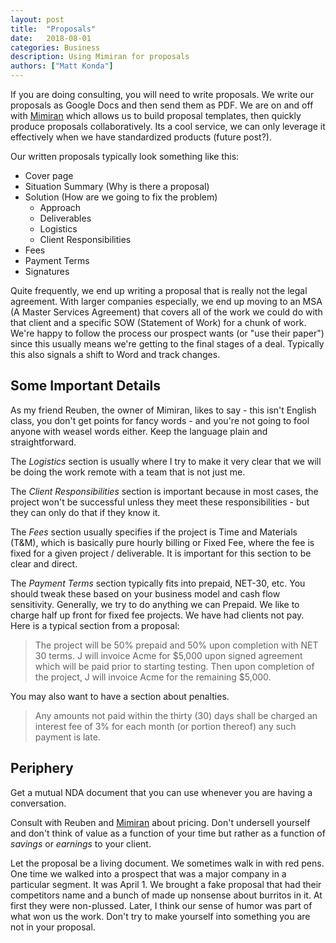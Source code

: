 ```yaml
---
layout: post
title:  "Proposals"
date:   2018-08-01
categories: Business
description: Using Mimiran for proposals
authors: ["Matt Konda"]
---
```


If you are doing consulting, you will need to write proposals.  We write our proposals as Google Docs 
and then send them as PDF.  We are on and off with [Mimiran](https://mimiran.com) which allows us to 
build proposal templates, then quickly produce proposals collaboratively.  Its a cool service, we can 
only leverage it effectively when we have standardized products (future post?).

Our written proposals typically look something like this: 

* Cover page
* Situation Summary (Why is there a proposal)
* Solution (How are we going to fix the problem)
    * Approach
    * Deliverables
    * Logistics
    * Client Responsibilities
* Fees
* Payment Terms
* Signatures

Quite frequently, we end up writing a proposal that is really not the legal agreement.  With larger
companies especially, we end up moving to an MSA (A Master Services Agreement) that covers all of 
the work we could do with that client and a specific SOW (Statement of Work) for a chunk of work.
We're happy to follow the process our prospect wants (or "use their paper") since this usually means
we're getting to the final stages of a deal.  Typically this also signals a shift to Word and track 
changes.

## Some Important Details

As my friend Reuben, the owner of Mimiran, likes to say - this isn't English class, you don't get 
points for fancy words - and you're not going to fool anyone with weasel words either.  Keep the
language plain and straightforward.

The _Logistics_ section is usually where I try to make it very clear that we will be doing the work
remote with a team that is not just me.

The _Client Responsibilities_ section is important because in most cases, the project won't be 
successful unless they meet these responsibilities - but they can only do that if they know it.

The _Fees_ section usually specifies if the project is Time and Materials (T&M), which is basically 
pure hourly billing or Fixed Fee, where the fee is fixed for a given project / deliverable.  It is 
important for this section to be clear and direct.

The _Payment Terms_ section typically fits into prepaid, NET-30, etc.  You should tweak these based
on your business model and cash flow sensitivity.  Generally, we try to do anything we can Prepaid.
We like to charge half up front for fixed fee projects.  We have had clients not pay.  Here is a typical section from a proposal: 
>The project will be 50% prepaid and 50% upon completion with NET 30 terms.  J will invoice Acme for $5,000 upon signed agreement which will be paid prior to starting testing.  Then upon completion of the project, J will invoice Acme for the remaining $5,000.

You may also want to have a section about penalties. 

>Any amounts not paid within the thirty (30) days shall be charged an interest fee of 3% for each month (or portion thereof) any such payment is late.


## Periphery

Get a mutual NDA document that you can use whenever you are having a conversation.

Consult with Reuben and [Mimiran](https://mimiran.com) about pricing.  Don't undersell yourself and don't 
think of value as a function of your time but rather as a function of _savings_ or _earnings_ to your client.

Let the proposal be a living document.  We sometimes walk in with red pens.  One time we walked into a 
prospect that was a major company in a particular segment.  It was April 1.  We brought a fake proposal that 
had their competitors name and a bunch of made up nonsense about burritos in it.  At first they were 
non-plussed.  Later, I think our sense of humor was part of what won us the work.  Don't try to make yourself
into something you are not in your proposal.